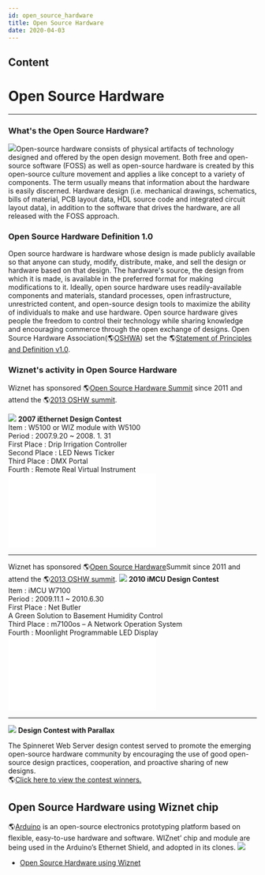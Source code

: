 ```yaml
---
id: open_source_hardware
title: Open Source Hardware
date: 2020-04-03
---
```



## Content
# Open Source Hardware

-----

### What's the Open Source Hardware?

![](/document_framework/img/osh/overview/oshw_logo.jpg)Open-source hardware consists of physical artifacts
of technology designed and offered by the open design movement. Both
free and open-source software (FOSS) as well as open-source hardware is
created by this open-source culture movement and applies a like concept
to a variety of components. The term usually means that information
about the hardware is easily discerned. Hardware design (i.e. mechanical
drawings, schematics, bills of material, PCB layout data, HDL source
code and integrated circuit layout data), in addition to the software
that drives the hardware, are all released with the FOSS approach.

### Open Source Hardware Definition 1.0

Open source hardware is hardware whose design is made publicly available
so that anyone can study, modify, distribute, make, and sell the design
or hardware based on that design. The hardware's source, the design from
which it is made, is available in the preferred format for making
modifications to it. Ideally, open source hardware uses
readily-available components and materials, standard processes, open
infrastructure, unrestricted content, and open-source design tools to
maximize the ability of individuals to make and use hardware. Open
source hardware gives people the freedom to control their technology
while sharing knowledge and encouraging commerce through the open
exchange of designs. Open Source Hardware
Association(🌎[OSHWA](http://2013.oshwa.org/)) set the 🌎[Statement of
Principles and Definition v1.0](http://freedomdefined.org/OSHW).

### Wiznet's activity in Open Source Hardware

Wiznet has sponsored 🌎[Open Source Hardware
Summit](http://2013.oshwa.org/) since 2011 and attend the 🌎[2013 OSHW
summit](http://2013.oshwa.org/sponsors/).

![](/document_framework/img/osh/overview/platform_img5.gif) **2007 iEthernet Design Contest**  
Item : W5100 or WIZ module with W5100  
Period : 2007.9.20 \~ 2008. 1. 31  
First Place : Drip Irrigation Controller  
Second Place : LED News Ticker  
Third Place : DMX Portal  
Fourth : Remote Real Virtual Instrument  
![Circuit Cellar Special Edition to view the Winners and
Articles](/2007_designcontest.pdf)

-----

Wiznet has sponsored 🌎[Open Source Hardware](http://2013.oshwa.org/)Summit since 2011 and attend the 🌎[2013 OSHW summit](http://2013.oshwa.org/sponsors/).
![](/document_framework/img/osh/overview/platform_img6.gif )
**2010 iMCU Design Contest**  
Item : iMCU W7100  
Period : 2009.11.1 \~ 2010.6.30  
First Place : Net Butler  
A Green Solution to Basement Humidity Control  
Third Place : m7100os – A Network Operation System  
Fourth : Moonlight Programmable LED Display  
![More Detail About Winner's Design view](/imcudesigncontest.pdf)

-----

![](/document_framework/img/osh/overview/management_designcontest.jpg) 
**Design Contest with Parallax**

The Spinneret Web Server design contest served to promote the emerging
open-source hardware community by encouraging the use of good
open-source design practices, cooperation, and proactive sharing of new
designs.  
🌎[Click here to view the contest
winners.](http://classic.parallax.com/tabid/944/Default.aspx)

## Open Source Hardware using Wiznet chip

🌎[Arduino](http://www.arduino.cc) is an open-source electronics
prototyping platform based on flexible, easy-to-use hardware and
software. WIZnet’ chip and module are being used in the Arduino’s
Ethernet Shield, and adopted in its clones. ![](/document_framework/img/osh/overview/platform_img3.gif)

  - [Open Source Hardware using Wiznet](VAR_Products_using_WIZnet.md)
